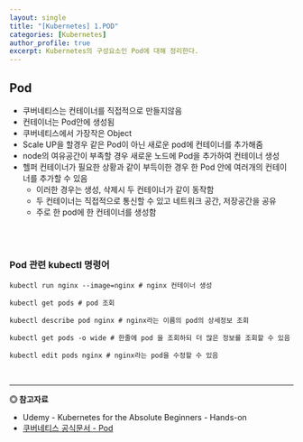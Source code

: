 ```yaml
---
layout: single
title: "[Kubernetes] 1.POD"
categories: [Kubernetes]
author_profile: true
excerpt: Kubernetes의 구성요소인 Pod에 대해 정리한다.
---
```



## Pod

- 쿠버네티스는 컨테이너를 직접적으로 만들지않음
- 컨테이너는 Pod안에 생성됨
- 쿠버네티스에서 가장작은 Object
- Scale UP을 할경우 같은 Pod이 아닌 새로운 pod에 컨테이너를 추가해줌
- node의 여유공간이 부족할 경우 새로운 노드에 Pod을 추가하여 컨테이너 생성
- 헬퍼 컨테이너가 필요한 상황과 같이 부득이한 경우 한 Pod 안에 여러개의 컨테이너를 추가할 수 있음
    - 이러한 경우는 생성, 삭제시 두 컨테이너가 같이 동작함
    - 두 컨테이너는 직접적으로 통신할 수 있고 네트워크 공간, 저장공간을 공유
    - 주로 한 pod에 한 컨테이너를 생성함

<br><br>

### Pod 관련 kubectl 명령어

```shell
kubectl run nginx --image=nginx # nginx 컨테이너 생성

kubectl get pods # pod 조회

kubectl describe pod nginx # nginx라는 이름의 pod의 상세정보 조회

kubectl get pods -o wide # 한줄에 pod 을 조회하되 더 많은 정보를 조회할 수 있음

kubectl edit pods nginx # nginx라는 pod을 수정할 수 있음

```

<br>

------------------
**◎ 참고자료**


- Udemy - Kubernetes for the Absolute Beginners - Hands-on
- [쿠버네티스 공식문서 - Pod](https://kubernetes.io/ko/docs/concepts/workloads/pods/)




